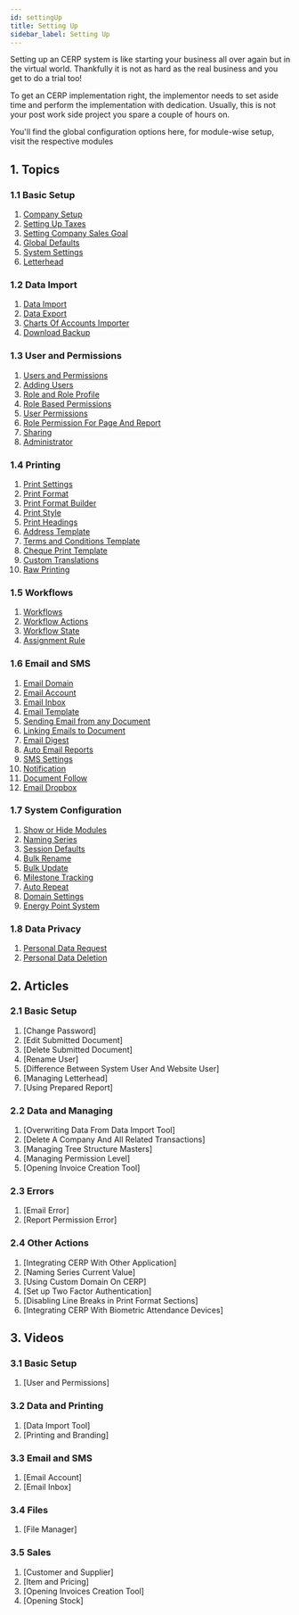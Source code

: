 ```yaml
---
id: settingUp
title: Setting Up
sidebar_label: Setting Up
---
```


Setting up an CERP system is like starting your business all over again but in the virtual world. Thankfully it is not as hard as the real business and you get to do a trial too!

To get an CERP implementation right, the implementor needs to set aside time and perform the implementation with dedication. Usually, this is not your post work side project you spare a couple of hours on.

You'll find the global configuration options here, for module-wise setup, visit the respective modules

## 1. Topics

### 1.1 Basic Setup

1. [Company Setup](/docs/basics/settingUp/companySetup)
2. [Setting Up Taxes](/docs/basics/settingUp/tax)
3. [Setting Company Sales Goal](/docs/basics/settingUp/salesGoal)
4. [Global Defaults](/docs/basics/settingUp/globalDefault)
5. [System Settings](/docs/basics/settingUp/systemSettings)
6. [Letterhead](/docs/basics/settingUp/letterHead)

### 1.2 Data Import

1. [Data Import](/docs/basics/settingUp/dataImport)
2. [Data Export](/docs/basics/settingUp/dataExport)
3. [Charts Of Accounts Importer](/docs/basics/settingUp/coAImporter)
4. [Download Backup](/docs/basics/settingUp/dlBackup)

### 1.3 User and Permissions

1. [Users and Permissions](/docs/basics/settingUp/userAndPerm)
2. [Adding Users](/docs/basics/settingUp/addUser)
3. [Role and Role Profile](/docs/basics/settingUp/roleProfile)
4. [Role Based Permissions](/docs/basics/settingUp/roleBasedPerm)
5. [User Permissions](/docs/basics/settingUp/userPerm)
6. [Role Permission For Page And Report](/docs/basics/settingUp/rolePermPageReport)
7. [Sharing](/docs/basics/settingUp/sharing)
8. [Administrator](/docs/basics/settingUp/adminstrator)

### 1.4 Printing

1. [Print Settings](/docs/basics/settingUp/printSettings)
2. [Print Format](/docs/basics/settingUp/printFormat)
3. [Print Format Builder](/docs/basics/settingUp/printFormatBuilder)
4. [Print Style](/docs/basics/settingUp/printStyle)
5. [Print Headings](/docs/basics/settingUp/printHeadings)
6. [Address Template](/docs/basics/settingUp/addressTemp)
7. [Terms and Conditions Template](/docs/basics/settingUp/tCTemp)
8. [Cheque Print Template](/docs/basics/settingUp/chequePrint)
9. [Custom Translations](/docs/basics/settingUp/customTranslations)
10. [Raw Printing](/docs/basics/settingUp/rawPrint)

### 1.5 Workflows

1. [Workflows](/docs/basics/settingUp/workflows)
2. [Workflow Actions](/docs/basics/settingUp/workflowsAct)
3. [Workflow State](/docs/basics/settingUp/workflowState)
4. [Assignment Rule](/docs/basics/settingUp/assigmentRule)

### 1.6 Email and SMS

1. [Email Domain](/docs/basics/settingUp/emailDomain)
2. [Email Account](/docs/basics/settingUp/emailAcc)
3. [Email Inbox](/docs/basics/settingUp/emailInbox)
4. [Email Template](/docs/basics/settingUp/emailTemp)
5. [Sending Email from any Document](/docs/basics/settingUp/sendingEmail)
6. [Linking Emails to Document](/docs/basics/settingUp/linkEmail)
7. [Email Digest](/docs/basics/settingUp/emailDigest)
8. [Auto Email Reports](/docs/basics/settingUp/autoEmail)
9. [SMS Settings](/docs/basics/settingUp/smsSettings)
10. [Notification](/docs/basics/settingUp/notification)
11. [Document Follow](/docs/basics/settingUp/documentFollow)
12. [Email Dropbox](/docs/basics/settingUp/emailDropbox)

### 1.7 System Configuration

1. [Show or Hide Modules](/docs/basics/settingUp/showHideModules)
2. [Naming Series](/docs/basics/settingUp/naming)
3. [Session Defaults](/docs/basics/settingUp/sessionDefaults)
4. [Bulk Rename](/docs/basics/settingUp/bulkRename)
5. [Bulk Update](/docs/basics/settingUp/bulkUpdate)
6. [Milestone Tracking](/docs/basics/settingUp/milestone)
7. [Auto Repeat](/docs/basics/settingUp/autoRepeat)
8. [Domain Settings](/docs/basics/settingUp/domainSettings)
9. [Energy Point System](/docs/basics/settingUp/energyPoint)

### 1.8 Data Privacy

1. [Personal Data Request](/docs/basics/settingUp/personalDataReq)
2. [Personal Data Deletion](/docs/basics/settingUp/personalDataDel)

## 2. Articles

### 2.1 Basic Setup

1. [Change Password]
2. [Edit Submitted Document]
3. [Delete Submitted Document]
4. [Rename User]
5. [Difference Between System User And Website User]
6. [Managing Letterhead]
7. [Using Prepared Report]

### 2.2 Data and Managing

1. [Overwriting Data From Data Import Tool]
2. [Delete A Company And All Related Transactions]
3. [Managing Tree Structure Masters]
4. [Managing Permission Level]
5. [Opening Invoice Creation Tool]

### 2.3 Errors

1. [Email Error]
2. [Report Permission Error]

### 2.4 Other Actions

1. [Integrating CERP With Other Application]
2. [Naming Series Current Value]
3. [Using Custom Domain On CERP]
4. [Set up Two Factor Authentication]
5. [Disabling Line Breaks in Print Format Sections]
6. [Integrating CERP With Biometric Attendance Devices]

## 3. Videos

### 3.1 Basic Setup

1. [User and Permissions]

### 3.2 Data and Printing

1. [Data Import Tool]
2. [Printing and Branding]

### 3.3 Email and SMS

1. [Email Account]
2. [Email Inbox]

### 3.4 Files

1. [File Manager]

### 3.5 Sales

1. [Customer and Supplier]
2. [Item and Pricing]
3. [Opening Invoices Creation Tool]
4. [Opening Stock]
